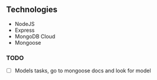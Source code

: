 ## Technologies

- NodeJS
- Express
- MongoDB Cloud
- Mongoose

### TODO

- [ ] Models tasks, go to mongoose docs and look for model
